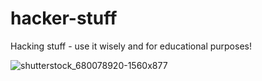 # hacker-stuff
Hacking stuff - use it wisely and for educational purposes!



![shutterstock_680078920-1560x877](https://github.com/user-attachments/assets/b19852fd-50d1-44b8-9e74-a649bf3c1cb4)
